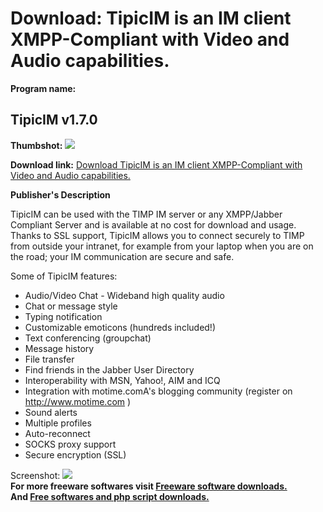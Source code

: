 # Download: TipicIM is an IM client XMPP-Compliant with Video and Audio capabilities.

**Program name:**

## TipicIM v1.7.0

  
**Thumbshot:** ![](http://www.freewarefiles.com/screenshot/tipicIM_md.gif)   
  
**Download link:** [Download TipicIM is an IM client XMPP-Compliant with Video and Audio capabilities.](http://freesoftwares.boysofts.com/TipicIM-V_program_16102.html)  
  


**Publisher's Description**  
  


TipicIM can be used with the TIMP IM server or any XMPP/Jabber Compliant Server and is available at no cost for download and usage. Thanks to SSL support, TipicIM allows you to connect securely to TIMP from outside your intranet, for example from your laptop when you are on the road; your IM communication are secure and safe. 

Some of TipicIM features: 

  * Audio/Video Chat - Wideband high quality audio 
  * Chat or message style 
  * Typing notification 
  * Customizable emoticons (hundreds included!) 
  * Text conferencing (groupchat) 
  * Message history 
  * File transfer 
  * Find friends in the Jabber User Directory 
  * Interoperability with MSN, Yahoo!, AIM and ICQ 
  * Integration with motime.comA's blogging community (register on http://www.motime.com ) 
  * Sound alerts 
  * Multiple profiles 
  * Auto-reconnect 
  * SOCKS proxy support 
  * Secure encryption (SSL) 

  
  
Screenshot: ![](http://www.freewarefiles.com/screenshot/tipicIM.gif)   
**For more freeware softwares visit [Freeware software downloads.](http://freesoftwares.boysofts.com/)**   
**And [Free softwares and php script downloads.](http://www.boysofts.com/)**
